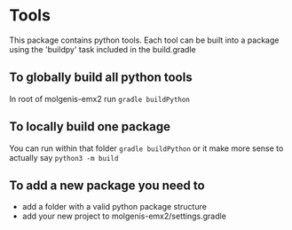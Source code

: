 # Tools

This package contains python tools. Each tool can be built into a package using the 'buildpy' task included in the build.gradle

## To globally build all python tools
In root of molgenis-emx2 run 
```gradle buildPython```

## To locally build one package 
You can run within that folder
```gradle buildPython```
or it make more sense to actually say
```python3 -m build```

## To add a new package you need to
* add a folder with a valid python package structure
* add your new project to molgenis-emx2/settings.gradle

